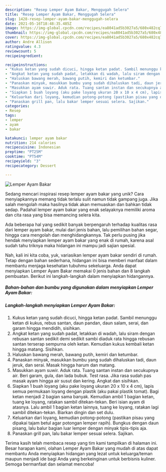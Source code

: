 ```yaml
---
description: "Resep Lemper Ayam Bakar, Menggugah Selera"
title: "Resep Lemper Ayam Bakar, Menggugah Selera"
slug: 1428-resep-lemper-ayam-bakar-menggugah-selera
date: 2021-05-16T18:48:35.485Z
image: https://img-global.cpcdn.com/recipes/ea8041ad5b3027a5/680x482cq70/lemper-ayam-bakar-foto-resep-utama.jpg
thumbnail: https://img-global.cpcdn.com/recipes/ea8041ad5b3027a5/680x482cq70/lemper-ayam-bakar-foto-resep-utama.jpg
cover: https://img-global.cpcdn.com/recipes/ea8041ad5b3027a5/680x482cq70/lemper-ayam-bakar-foto-resep-utama.jpg
author: Andre Allison
ratingvalue: 4.3
reviewcount: 5
recipeingredient:

recipeinstructions:
- "Kukus ketan yang sudah dicuci, hingga ketan padat. Sambil menunggu ketan di kukus, rebus santan, daun pandan, daun salam, serai, dan garam hingga mendidih, sisihkan."
- "Angkat ketan yang sudah padat, letakkan di wadah, lalu siram dengan rebusan santan sedikit demi sedikit sambi diaduk rata hingga rebusan santan terserap sempurna oleh ketan. Kemudian kukus kembali ketan hingga matang. Sisihkan."
- "Haluskan bawang merah, bawang putih, kemiri dan ketumbar."
- "Panaskan minyak, masukkan bumbu yang sudah dihaluskan tadi, daun jeruk, dan serai. Masak hingga harum dan matang."
- "Masukkan ayam suwir. Aduk rata. Tuang santan instan dan secukupnya air. Beri garam, gula, dan lada bubuk. Test rasa. Jika rasa sudah pas masak ayam hingga air susut dan kering. Angkat dan sisihkan."
- "Siapkan 1 buah loyang (aku pake loyang ukuran 20 x 10 x 4 cm), lapis semua permukaan loyang dengan plastik (aku pakai plastik tomat). Bagi ketan menjadi 2 bagian sama banyak. Kemudian ambil 1 bagian ketan, tuang ke loyang, ratakan sambil ditekan-tekan. Beri isian ayam di atasnya. Lalu ambil 1 bagian ketan lainnya, tuang ke loyang, ratakan lagi sambil ditekan-tekan. Biarkan dingin dan set dulu."
- "Keluarkan dari loyang, kemudian potong-potong (pastikan pisau yang dipakai tajam betul agar potongan lemper rapih). Bungkus dengan daun pisang, lalu balur bagian luar lemper dengan minyak tipis-tipis aja."
- "Panaskan grill pan, lalu bakar lemper sesuai selera. Sajikan."
categories:
- Resep
tags:
- lemper
- ayam
- bakar

katakunci: lemper ayam bakar 
nutrition: 214 calories
recipecuisine: Indonesian
preptime: "PT25M"
cooktime: "PT54M"
recipeyield: "3"
recipecategory: Dessert

---
```



![Lemper Ayam Bakar](https://img-global.cpcdn.com/recipes/ea8041ad5b3027a5/680x482cq70/lemper-ayam-bakar-foto-resep-utama.jpg)

Sedang mencari inspirasi resep lemper ayam bakar yang unik? Cara menyiapkannya memang tidak terlalu sulit namun tidak gampang juga. Jika salah mengolah maka hasilnya tidak akan memuaskan dan bahkan tidak sedap. Padahal lemper ayam bakar yang enak selayaknya memiliki aroma dan cita rasa yang bisa memancing selera kita.

Ada beberapa hal yang sedikit banyak berpengaruh terhadap kualitas rasa dari lemper ayam bakar, mulai dari jenis bahan, lalu pemilihan bahan segar, hingga cara mengolah dan menghidangkannya. Tak perlu pusing jika hendak menyiapkan lemper ayam bakar yang enak di rumah, karena asal sudah tahu triknya maka hidangan ini mampu jadi sajian spesial.




Nah, kali ini kita coba, yuk, variasikan lemper ayam bakar sendiri di rumah. Tetap dengan bahan sederhana, hidangan ini bisa memberi manfaat dalam membantu menjaga kesehatan tubuhmu sekeluarga. Anda dapat menyiapkan Lemper Ayam Bakar memakai 0 jenis bahan dan 8 langkah pembuatan. Berikut ini langkah-langkah dalam menyiapkan hidangannya.

<!--inarticleads1-->

##### Bahan-bahan dan bumbu yang digunakan dalam menyiapkan Lemper Ayam Bakar:





<!--inarticleads2-->

##### Langkah-langkah menyiapkan Lemper Ayam Bakar:

1. Kukus ketan yang sudah dicuci, hingga ketan padat. Sambil menunggu ketan di kukus, rebus santan, daun pandan, daun salam, serai, dan garam hingga mendidih, sisihkan.
1. Angkat ketan yang sudah padat, letakkan di wadah, lalu siram dengan rebusan santan sedikit demi sedikit sambi diaduk rata hingga rebusan santan terserap sempurna oleh ketan. Kemudian kukus kembali ketan hingga matang. Sisihkan.
1. Haluskan bawang merah, bawang putih, kemiri dan ketumbar.
1. Panaskan minyak, masukkan bumbu yang sudah dihaluskan tadi, daun jeruk, dan serai. Masak hingga harum dan matang.
1. Masukkan ayam suwir. Aduk rata. Tuang santan instan dan secukupnya air. Beri garam, gula, dan lada bubuk. Test rasa. Jika rasa sudah pas masak ayam hingga air susut dan kering. Angkat dan sisihkan.
1. Siapkan 1 buah loyang (aku pake loyang ukuran 20 x 10 x 4 cm), lapis semua permukaan loyang dengan plastik (aku pakai plastik tomat). Bagi ketan menjadi 2 bagian sama banyak. Kemudian ambil 1 bagian ketan, tuang ke loyang, ratakan sambil ditekan-tekan. Beri isian ayam di atasnya. Lalu ambil 1 bagian ketan lainnya, tuang ke loyang, ratakan lagi sambil ditekan-tekan. Biarkan dingin dan set dulu.
1. Keluarkan dari loyang, kemudian potong-potong (pastikan pisau yang dipakai tajam betul agar potongan lemper rapih). Bungkus dengan daun pisang, lalu balur bagian luar lemper dengan minyak tipis-tipis aja.
1. Panaskan grill pan, lalu bakar lemper sesuai selera. Sajikan.




Terima kasih telah membaca resep yang tim kami tampilkan di halaman ini. Besar harapan kami, olahan Lemper Ayam Bakar yang mudah di atas dapat membantu Anda menyiapkan hidangan yang lezat untuk keluarga/teman maupun menjadi ide bagi Anda yang berkeinginan untuk berbisnis kuliner. Semoga bermanfaat dan selamat mencoba!
